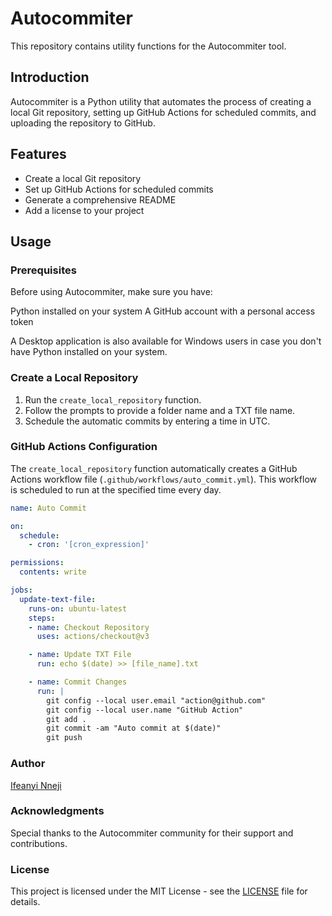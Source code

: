 # Autocommiter

This repository contains utility functions for the Autocommiter tool.

## Introduction

Autocommiter is a Python utility that automates the process of creating a local Git repository, setting up GitHub Actions for scheduled commits, and uploading the repository to GitHub.

## Features

- Create a local Git repository
- Set up GitHub Actions for scheduled commits
- Generate a comprehensive README
- Add a license to your project

## Usage

### Prerequisites
Before using Autocommiter, make sure you have:

Python installed on your system
A GitHub account with a personal access token

A Desktop application is also available for Windows users in case you don't have Python installed on your system.
### Create a Local Repository

1. Run the `create_local_repository` function.
2. Follow the prompts to provide a folder name and a TXT file name.
3. Schedule the automatic commits by entering a time in UTC.

### GitHub Actions Configuration

The `create_local_repository` function automatically creates a GitHub Actions workflow file (`.github/workflows/auto_commit.yml`). This workflow is scheduled to run at the specified time every day.

```yaml
name: Auto Commit

on:
  schedule:
    - cron: '[cron_expression]'

permissions:
  contents: write

jobs:
  update-text-file:
    runs-on: ubuntu-latest
    steps:
    - name: Checkout Repository
      uses: actions/checkout@v3

    - name: Update TXT File
      run: echo $(date) >> [file_name].txt

    - name: Commit Changes
      run: |
        git config --local user.email "action@github.com"
        git config --local user.name "GitHub Action"
        git add .
        git commit -am "Auto commit at $(date)"
        git push
```

### Author
[Ifeanyi Nneji](https://github.com/Nneji123)

### Acknowledgments
Special thanks to the Autocommiter community for their support and contributions.

### License
This project is licensed under the MIT License - see the [LICENSE](LICENSE) file for details.
